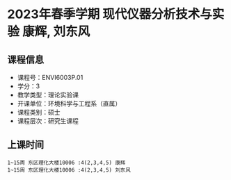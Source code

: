 # 2023年春季学期 现代仪器分析技术与实验 康辉, 刘东风






## 课程信息

- 课程号：ENVI6003P.01
- 学分：3
- 教学类型：理论实验课
- 开课单位：环境科学与工程系（直属）
- 课程类别：硕士
- 课程层次：研究生课程

## 上课时间

```
1~15周 东区理化大楼10006 :4(2,3,4,5) 康辉
1~15周 东区理化大楼10006 :4(2,3,4,5) 刘东风
```

